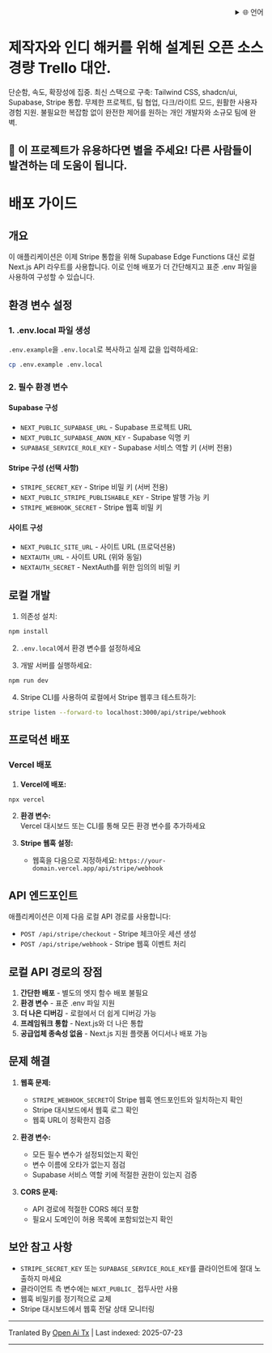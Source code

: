 ﻿<div align="right">
  <details>
    <summary >🌐 언어</summary>
    <div>
      <div align="center">
        <a href="https://openaitx.github.io/view.html?user=Uaghazade1&project=kanba&lang=en">English</a>
        | <a href="https://openaitx.github.io/view.html?user=Uaghazade1&project=kanba&lang=zh-CN">简体中文</a>
        | <a href="https://openaitx.github.io/view.html?user=Uaghazade1&project=kanba&lang=zh-TW">繁體中文</a>
        | <a href="https://openaitx.github.io/view.html?user=Uaghazade1&project=kanba&lang=ja">日本語</a>
        | <a href="https://openaitx.github.io/view.html?user=Uaghazade1&project=kanba&lang=ko">한국어</a>
        | <a href="https://openaitx.github.io/view.html?user=Uaghazade1&project=kanba&lang=hi">हिन्दी</a>
        | <a href="https://openaitx.github.io/view.html?user=Uaghazade1&project=kanba&lang=th">ไทย</a>
        | <a href="https://openaitx.github.io/view.html?user=Uaghazade1&project=kanba&lang=fr">Français</a>
        | <a href="https://openaitx.github.io/view.html?user=Uaghazade1&project=kanba&lang=de">Deutsch</a>
        | <a href="https://openaitx.github.io/view.html?user=Uaghazade1&project=kanba&lang=es">Español</a>
        | <a href="https://openaitx.github.io/view.html?user=Uaghazade1&project=kanba&lang=it">Itapano</a>
        | <a href="https://openaitx.github.io/view.html?user=Uaghazade1&project=kanba&lang=ru">Русский</a>
        | <a href="https://openaitx.github.io/view.html?user=Uaghazade1&project=kanba&lang=pt">Português</a>
        | <a href="https://openaitx.github.io/view.html?user=Uaghazade1&project=kanba&lang=nl">Nederlands</a>
        | <a href="https://openaitx.github.io/view.html?user=Uaghazade1&project=kanba&lang=pl">Polski</a>
        | <a href="https://openaitx.github.io/view.html?user=Uaghazade1&project=kanba&lang=ar">العربية</a>
        | <a href="https://openaitx.github.io/view.html?user=Uaghazade1&project=kanba&lang=fa">فارسی</a>
        | <a href="https://openaitx.github.io/view.html?user=Uaghazade1&project=kanba&lang=tr">Türkçe</a>
        | <a href="https://openaitx.github.io/view.html?user=Uaghazade1&project=kanba&lang=vi">Tiếng Việt</a>
        | <a href="https://openaitx.github.io/view.html?user=Uaghazade1&project=kanba&lang=id">Bahasa Indonesia</a>
      </div>
    </div>
  </details>
</div>

# 제작자와 인디 해커를 위해 설계된 오픈 소스 경량 Trello 대안.

단순함, 속도, 확장성에 집중.
최신 스택으로 구축: Tailwind CSS, shadcn/ui, Supabase, Stripe 통합.
무제한 프로젝트, 팀 협업, 다크/라이트 모드, 원활한 사용자 경험 지원.
불필요한 복잡함 없이 완전한 제어를 원하는 개인 개발자와 소규모 팀에 완벽.

## 🌟 이 프로젝트가 유용하다면 별을 주세요! 다른 사람들이 발견하는 데 도움이 됩니다.

# 배포 가이드

## 개요
이 애플리케이션은 이제 Stripe 통합을 위해 Supabase Edge Functions 대신 로컬 Next.js API 라우트를 사용합니다. 이로 인해 배포가 더 간단해지고 표준 .env 파일을 사용하여 구성할 수 있습니다.

## 환경 변수 설정

### 1. .env.local 파일 생성
`.env.example`을 `.env.local`로 복사하고 실제 값을 입력하세요:


```bash
cp .env.example .env.local
```


### 2. 필수 환경 변수

#### Supabase 구성
- `NEXT_PUBLIC_SUPABASE_URL` - Supabase 프로젝트 URL
- `NEXT_PUBLIC_SUPABASE_ANON_KEY` - Supabase 익명 키
- `SUPABASE_SERVICE_ROLE_KEY` - Supabase 서비스 역할 키 (서버 전용)

#### Stripe 구성 (선택 사항)
- `STRIPE_SECRET_KEY` - Stripe 비밀 키 (서버 전용)
- `NEXT_PUBLIC_STRIPE_PUBLISHABLE_KEY` - Stripe 발행 가능 키
- `STRIPE_WEBHOOK_SECRET` - Stripe 웹훅 비밀 키

#### 사이트 구성
- `NEXT_PUBLIC_SITE_URL` - 사이트 URL (프로덕션용)
- `NEXTAUTH_URL` - 사이트 URL (위와 동일)
- `NEXTAUTH_SECRET` - NextAuth를 위한 임의의 비밀 키

## 로컬 개발

1. 의존성 설치:

```bash
npm install
```
2. `.env.local`에서 환경 변수를 설정하세요

3. 개발 서버를 실행하세요:

```bash
npm run dev
```
4. Stripe CLI를 사용하여 로컬에서 Stripe 웹후크 테스트하기:

```bash
stripe listen --forward-to localhost:3000/api/stripe/webhook
```
## 프로덕션 배포


### Vercel 배포

1. **Vercel에 배포:**

```bash
npx vercel
```
2. **환경 변수:**  
   Vercel 대시보드 또는 CLI를 통해 모든 환경 변수를 추가하세요  

3. **Stripe 웹훅 설정:**  
   - 웹훅을 다음으로 지정하세요: `https://your-domain.vercel.app/api/stripe/webhook`  

## API 엔드포인트  

애플리케이션은 이제 다음 로컬 API 경로를 사용합니다:  

- `POST /api/stripe/checkout` - Stripe 체크아웃 세션 생성  
- `POST /api/stripe/webhook` - Stripe 웹훅 이벤트 처리  

## 로컬 API 경로의 장점  

1. **간단한 배포** - 별도의 엣지 함수 배포 불필요  
2. **환경 변수** - 표준 .env 파일 지원  
3. **더 나은 디버깅** - 로컬에서 더 쉽게 디버깅 가능  
4. **프레임워크 통합** - Next.js와 더 나은 통합  
5. **공급업체 종속성 없음** - Next.js 지원 플랫폼 어디서나 배포 가능  

## 문제 해결  

1. **웹훅 문제:**  
   - `STRIPE_WEBHOOK_SECRET`이 Stripe 웹훅 엔드포인트와 일치하는지 확인  
   - Stripe 대시보드에서 웹훅 로그 확인  
   - 웹훅 URL이 정확한지 검증  

2. **환경 변수:**  
   - 모든 필수 변수가 설정되었는지 확인  
   - 변수 이름에 오타가 없는지 점검  
   - Supabase 서비스 역할 키에 적절한 권한이 있는지 검증  

3. **CORS 문제:**  
   - API 경로에 적절한 CORS 헤더 포함  
   - 필요시 도메인이 허용 목록에 포함되었는지 확인  

## 보안 참고 사항  

- `STRIPE_SECRET_KEY` 또는 `SUPABASE_SERVICE_ROLE_KEY`를 클라이언트에 절대 노출하지 마세요  
- 클라이언트 측 변수에는 `NEXT_PUBLIC_` 접두사만 사용  
- 웹훅 비밀키를 정기적으로 교체  
- Stripe 대시보드에서 웹훅 전달 상태 모니터링



---

Tranlated By [Open Ai Tx](https://github.com/OpenAiTx/OpenAiTx) | Last indexed: 2025-07-23

---